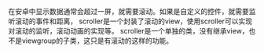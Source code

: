 在安卓中显示数据通常会超过一屏，就需要滚动。如果是自定义的控件，就需要监听滚动的事件和距离，
scroller是一个封装了滚动的view，使用scroller可以实现对滚动的监听，滚动动画的实现等。
scroller是一个单独的类，没有继承view，也不是viewgroup的子类，这只是有滚动的这样的功能。